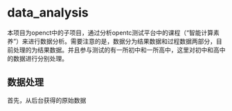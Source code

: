 # data_analysis
本项目为openct中的子项目，通过分析opentc测试平台中的课程（“智能计算素养”）来进行数据分析。需要注意的是，数据分为结果数据和过程数据两部分，目前处理的为结果数据。并且参与测试的有一所初中和一所高中，这里对初中和高中的数据进行分别处理。

## 数据处理

首先，从后台获得的原始数据
